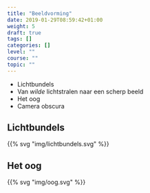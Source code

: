 ```yaml
---
title: "Beeldvorming"
date: 2019-01-29T08:59:42+01:00
weight: 5
draft: true
tags: []
categories: []
level: ""
course: ""
topic: ""
---
```

* Lichtbundels
* Van *wilde* lichtstralen naar een scherp beeld
* Het oog
* Camera obscura

## Lichtbundels
{{% svg "img/lichtbundels.svg" %}}

## Het oog
{{% svg "img/oog.svg" %}}
